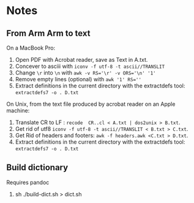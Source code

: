 # Notes

## From Arm Arm to text

On a MacBook Pro:
  1. Open PDF with Acrobat reader, save as Text in A.txt.
  2. Concever to asciii with `iconv -f utf-8 -t ascii//TRANSLIT`
  3. Change `\r` into `\n` with `awk -v RS='\r' -v ORS='\n' '1' `
  4. Remove empty lines (optional) with `awk '1' RS=''`
  5. Extract definitions in the current directory
     with the extractdefs tool: `extractdefs7 -o . D.txt`

On Unix, from the text file produced by acrobat reader on an Apple machine:
  1. Translate CR to LF : `recode  CR..cl < A.txt | dos2unix > B.txt`.
  2. Get rid of utf8 `iconv -f utf-8 -t ascii//TRANSLIT < B.txt > C.txt`.
  3. Get Rid of headers and footers: `awk -f headers.awk <C.txt > D.txt`.
  4. Extract definitions in the current directory
     with the extractdefs tool: `extractdefs7 -o . D.txt`
## Build dictionary
  Requires pandoc
  1. sh ./build-dict.sh > dict.sh
